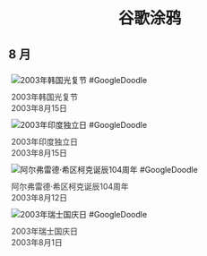 
<h1 align="center"> 谷歌涂鸦 </h1>




## 8 月

<div class="image">


<img src="https://lh3.googleusercontent.com/WNCOX0V1amXJIHJHV6uuM8c2xa7lwE3QHmVdIn-HbikX-NJeUtfBsqro-nXyLhYtwjrETCTJ8cA61K_NFFpRNn765bvRZVoXQ4h2BI23=s660" alt="2003年韩国光复节 #GoogleDoodle" style="margin: 5px"/>
<div class="info" style="font-size: 14px; color:#333333; margin:5px"><div class="title">2003年韩国光复节</div><div class="date">2003年8月15日</div></div>

<img src="https://www.google.com/logos/2003/india03.gif" alt="2003年印度独立日 #GoogleDoodle" style="margin: 5px"/>
<div class="info" style="font-size: 14px; color:#333333; margin:5px"><div class="title">2003年印度独立日</div><div class="date">2003年8月15日</div></div>

<img src="https://lh3.googleusercontent.com/gdOIzec01Rk3Tg6VaDe6oDUfuIE4vz_TdZW0h5icL7z22c4R2Nec9oP9CWEGZWa7EoJj8kH_E6cae8kYlZGJmdICwVlSguAVF88VyiGnxg=s660" alt="阿尔弗雷德·希区柯克诞辰104周年 #GoogleDoodle" style="margin: 5px"/>
<div class="info" style="font-size: 14px; color:#333333; margin:5px"><div class="title">阿尔弗雷德·希区柯克诞辰104周年</div><div class="date">2003年8月12日</div></div>

<img src="https://www.google.com/logos/2003/swiss03.gif" alt="2003年瑞士国庆日 #GoogleDoodle" style="margin: 5px"/>
<div class="info" style="font-size: 14px; color:#333333; margin:5px"><div class="title">2003年瑞士国庆日</div><div class="date">2003年8月1日</div></div>

</div>








